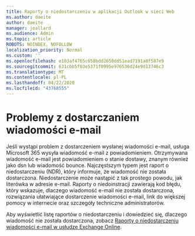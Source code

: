 ```yaml
---
title: Raporty o niedostarczeniu w aplikacji Outlook w sieci Web
ms.author: daeite
author: daeite
manager: joallard
ms.audience: Admin
ms.topic: article
ROBOTS: NOINDEX, NOFOLLOW
localization_priority: Normal
ms.custom: ''
ms.openlocfilehash: e103af4765c658bdd2650dd51ead7191a8f587e9
ms.sourcegitcommit: 631cbb5f03e5371f0995e976536d24e9d13746c3
ms.translationtype: MT
ms.contentlocale: pl-PL
ms.lasthandoff: 04/22/2020
ms.locfileid: "43768555"
---
```

# <a name="issues-with-email-delivery"></a>Problemy z dostarczaniem wiadomości e-mail

Jeśli wystąpi problem z dostarczeniem wysłanej wiadomości e-mail, usługa Microsoft 365 wysyła wiadomość e-mail z powiadomieniem. Otrzymywana wiadomość e-mail jest powiadomieniem o stanie dostawy, znanym również jako dsn lub wiadomość bounce. Najczęstszym typem jest raport o niedostarczeniu (NDR), który informuje, że wiadomość nie została dostarczona. Niedostarczenie może nastąpić z tak prostego powodu, jak literówka w adresie e-mail. Raporty o niedoinstracji zawierają kod błędu, który wskazuje, dlaczego wiadomość e-mail nie została dostarczona, rozwiązania ułatwiające dostarczenie wiadomości e-mail, link do większej pomocy w internecie oraz szczegóły techniczne administratorów.

Aby wyświetlić listę raportów o niedostarczeniu i dowiedzieć się, dlaczego wiadomość nie została dostarczona, zobacz [Raporty o niedostarczeniu wiadomości e-mail w usłudze Exchange Online](https://docs.microsoft.com/exchange/mail-flow-best-practices/non-delivery-reports-in-exchange-online/non-delivery-reports-in-exchange-online).